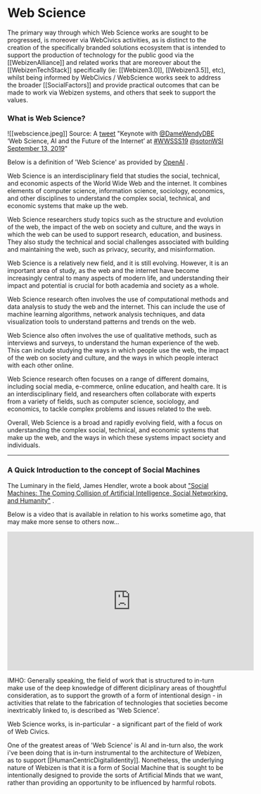 # Web Science

The primary way through which Web Science works are sought to be progressed, is moreover via WebCivics activities, as is distinct to the creation of the specifically branded solutions ecosystem that is intended to support the production of technology for the public good via the [[WebizenAlliance]] and related works that are moreover about the [[WebizenTechStack]] specifically (ie:  [[Webizen3.0]], [[Webizen3.5]], etc), whilst being informed by WebCivics / WebScience works seek to address the broader [[SocialFactors]] and provide practical outcomes that can be made to work via Webizen systems, and others that seek to support the values.

### What is Web Science?

![[webscience.jpeg]]
Source: A [tweet](https://twitter.com/sotonWSI/status/1172458143428816896) "Keynote with [@DameWendyDBE](https://twitter.com/DameWendyDBE) ‘Web Science, AI and the Future of the Internet’ at [#WWSSS19](https://twitter.com/hashtag/WWSSS19?src=hash&amp;ref_src=twsrc%5Etfw)  [@sotonWSI September 13, 2019](https://twitter.com/sotonWSI/status/1172458143428816896)"

Below is a definition of 'Web Science' as provided by  [OpenAI](https://chat.openai.com/) .

Web Science is an interdisciplinary field that studies the social, technical, and economic aspects of the World Wide Web and the internet. It combines elements of computer science, information science, sociology, economics, and other disciplines to understand the complex social, technical, and economic systems that make up the web.

Web Science researchers study topics such as the structure and evolution of the web, the impact of the web on society and culture, and the ways in which the web can be used to support research, education, and business. They also study the technical and social challenges associated with building and maintaining the web, such as privacy, security, and misinformation.

Web Science is a relatively new field, and it is still evolving. However, it is an important area of study, as the web and the internet have become increasingly central to many aspects of modern life, and understanding their impact and potential is crucial for both academia and society as a whole.

Web Science research often involves the use of computational methods and data analysis to study the web and the internet. This can include the use of machine learning algorithms, network analysis techniques, and data visualization tools to understand patterns and trends on the web.

Web Science also often involves the use of qualitative methods, such as interviews and surveys, to understand the human experience of the web. This can include studying the ways in which people use the web, the impact of the web on society and culture, and the ways in which people interact with each other online.

Web Science research often focuses on a range of different domains, including social media, e-commerce, online education, and health care. It is an interdisciplinary field, and researchers often collaborate with experts from a variety of fields, such as computer science, sociology, and economics, to tackle complex problems and issues related to the web.

Overall, Web Science is a broad and rapidly evolving field, with a focus on understanding the complex social, technical, and economic systems that make up the web, and the ways in which these systems impact society and individuals.

____________________________________________________________
### A Quick Introduction to the concept of Social Machines

The Luminary in the field, James Hendler, wrote a book about ["Social Machines: The Coming Collision of Artificial Intelligence, Social Networking, and Humanity"](https://g.co/kgs/FjikkY) .  

Below is a video that is available in relation to his works sometime ago, that may make more sense to others now...

<iframe width="560" height="315" src="https://www.youtube.com/embed/BVkhX5t98Ls" title="YouTube video player" frameborder="0" allow="accelerometer; autoplay; clipboard-write; encrypted-media; gyroscope; picture-in-picture" allowfullscreen></iframe>

IMHO: Generally speaking, the field of work that is structured to in-turn make use of the deep knowledge of different diciplinary areas of thoughtful consideration, as to support the growth of a form of intentional design - in activities that relate to the fabrication of technologies that societies become inextricably linked to, is described as 'Web Science'.

Web Science works, is in-particular - a significant part of the field of work of Web Civics.  

One of the greatest areas of 'Web Science' is AI and in-turn also, the work i've been doing that is in-turn instrumental to the architecture of Webizen, as to support [[HumanCentricDigitalIdentity]].   Nonetheless, the underlying nature of Webizen is that it is a form of Social Machine that is sought to be intentionally designed to provide the sorts of Artificial Minds that we want, rather than providing an opportunity to be influenced by harmful robots. 
